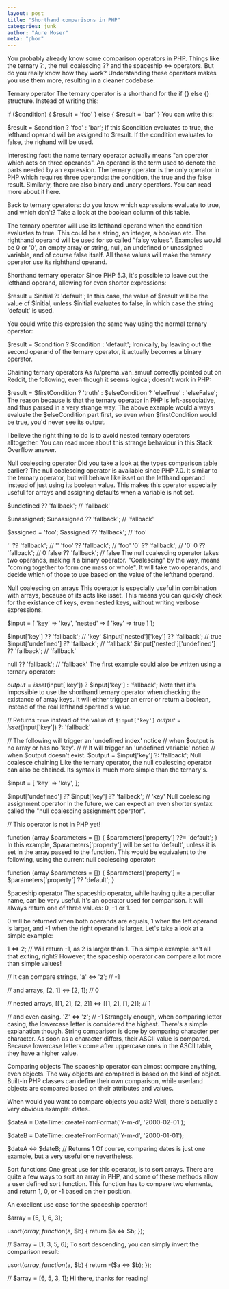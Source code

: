 ```yaml
---
layout: post
title: "Shorthand comparisons in PHP"
categories: junk
author: "Aure Moser"
meta: "phor"
---
```



You probably already know some comparison operators in PHP. Things like the ternary ?:, the null coalescing ?? and the spaceship <=> operators. But do you really know how they work? Understanding these operators makes you use them more, resulting in a cleaner codebase.

Ternary operator
The ternary operator is a shorthand for the if {} else {} structure. Instead of writing this:


if ($condition) {
    $result = 'foo' 
} else {
    $result = 'bar'
}
You can write this:

$result = $condition ? 'foo' : 'bar';
If this $condition evaluates to true, the lefthand operand will be assigned to $result. If the condition evaluates to false, the righand will be used.

Interesting fact: the name ternary operator actually means "an operator which acts on three operands". An operand is the term used to denote the parts needed by an expression. The ternary operator is the only operator in PHP which requires three operands: the condition, the true and the false result. Similarly, there are also binary and unary operators. You can read more about it here.

Back to ternary operators: do you know which expressions evaluate to true, and which don't? Take a look at the boolean column of this table.

The ternary operator will use its lefthand operand when the condition evaluates to true. This could be a string, an integer, a boolean etc. The righthand operand will be used for so called "falsy values". Examples would be 0 or '0', an empty array or string, null, an undefined or unassigned variable, and of course false itself. All these values will make the ternary operator use its righthand operand.

Shorthand ternary operator
Since PHP 5.3, it's possible to leave out the lefthand operand, allowing for even shorter expressions:

$result = $initial ?: 'default';
In this case, the value of $result will be the value of $initial, unless $initial evaluates to false, in which case the string 'default' is used.

You could write this expression the same way using the normal ternary operator:

$result = $condition ? $condition : 'default';
Ironically, by leaving out the second operand of the ternary operator, it actually becomes a binary operator.

Chaining ternary operators
As /u/prema_van_smuuf correctly pointed out on Reddit, the following, even though it seems logical; doesn't work in PHP:

$result = $firstCondition
    ? 'truth'
    : $elseCondition
        ? 'elseTrue'
        : 'elseFalse';
The reason because is that the ternary operator in PHP is left-associative, and thus parsed in a very strange way. The above example would always evaluate the $elseCondition part first, so even when $firstCondition would be true, you'd never see its output.

I believe the right thing to do is to avoid nested ternary operators alltogether. You can read more about this strange behaviour in this Stack Overflow answer.

Null coalescing operator
Did you take a look at the types comparison table earlier? The null coalescing operator is available since PHP 7.0. It similar to the ternary operator, but will behave like isset on the lefthand operand instead of just using its boolean value. This makes this operator especially useful for arrays and assigning defaults when a variable is not set.

$undefined ?? 'fallback'; // 'fallback'

$unassigned;
$unassigned ?? 'fallback'; // 'fallback'

$assigned = 'foo';
$assigned ?? 'fallback'; // 'foo'

'' ?? 'fallback'; // ''
'foo' ?? 'fallback'; // 'foo'
'0' ?? 'fallback'; // '0'
0 ?? 'fallback'; // 0
false ?? 'fallback'; // false
The null coalescing operator takes two operands, making it a binary operator. "Coalescing" by the way, means "coming together to form one mass or whole". It will take two operands, and decide which of those to use based on the value of the lefthand operand.

Null coalescing on arrays
This operator is especially useful in combination with arrays, because of its acts like isset. This means you can quickly check for the existance of keys, even nested keys, without writing verbose expressions.

$input = [
    'key' => 'key',
    'nested' => [
        'key' => true
    ]
];

$input['key'] ?? 'fallback'; // 'key'
$input['nested']['key'] ?? 'fallback'; // true
$input['undefined'] ?? 'fallback'; // 'fallback'
$input['nested']['undefined'] ?? 'fallback'; // 'fallback'

null ?? 'fallback'; // 'fallback'
The first example could also be written using a ternary operator:

$output = isset($input['key']) ? $input['key'] : 'fallback';
Note that it's impossible to use the shorthand ternary operator when checking the existance of array keys. It will either trigger an error or return a boolean, instead of the real lefthand operand's value.

// Returns `true` instead of the value of `$input['key']`
$output = isset($input['key']) ?: 'fallback' 

// The following will trigger an 'undefined index' notice 
// when $output is no array or has no 'key'.
//
// It will trigger an 'undefined variable' notice 
// when $output doesn't exist.
$output = $input['key'] ?: 'fallback';
Null coalesce chaining
Like the ternary operator, the null coalescing operator can also be chained. Its syntax is much more simple than the ternary's.

$input = [
    'key' => 'key',
];

$input['undefined'] ?? $input['key'] ?? 'fallback'; // 'key'
Null coalescing assignment operator
In the future, we can expect an even shorter syntax called the "null coalescing assignment operator".

// This operator is not in PHP yet!

function (array $parameters = []) {
    $parameters['property'] ??= 'default';
}
In this example, $parameters['property'] will be set to 'default', unless it is set in the array passed to the function. This would be equivalent to the following, using the current null coalescing operator:

function (array $parameters = []) {
    $parameters['property'] = $parameters['property'] ?? 'default';
}

 
Spaceship operator
The spaceship operator, while having quite a peculiar name, can be very useful. It's an operator used for comparison. It will always return one of three values: 0, -1 or 1.

0 will be returned when both operands are equals, 1 when the left operand is larger, and -1 when the right operand is larger. Let's take a look at a simple example:

1 <=> 2; // Will return -1, as 2 is larger than 1.
This simple example isn't all that exiting, right? However, the spaceship operator can compare a lot more than simple values!

// It can compare strings,
'a' <=> 'z'; // -1

// and arrays,
[2, 1] <=> [2, 1]; // 0

// nested arrays,
[[1, 2], [2, 2]] <=> [[1, 2], [1, 2]]; // 1

// and even casing.
'Z' <=> 'z'; // -1
Strangely enough, when comparing letter casing, the lowercase letter is considered the highest. There's a simple explanation though. String comparison is done by comparing character per character. As soon as a character differs, their ASCII value is compared. Because lowercase letters come after uppercase ones in the ASCII table, they have a higher value.

Comparing objects
The spaceship operator can almost compare anything, even objects. The way objects are compared is based on the kind of object. Built-in PHP classes can define their own comparison, while userland objects are compared based on their attributes and values.

When would you want to compare objects you ask? Well, there's actually a very obvious example: dates.

$dateA = DateTime::createFromFormat('Y-m-d', '2000-02-01');

$dateB = DateTime::createFromFormat('Y-m-d', '2000-01-01');

$dateA <=> $dateB; // Returns 1
Of course, comparing dates is just one example, but a very useful one nevertheless.

Sort functions
One great use for this operator, is to sort arrays. There are quite a few ways to sort an array in PHP, and some of these methods allow a user defined sort function. This function has to compare two elements, and return 1, 0, or -1 based on their position.

An excellent use case for the spaceship operator!

$array = [5, 1, 6, 3];

usort($array, function ($a, $b) {
    return $a <=> $b;
});

// $array = [1, 3, 5, 6];
To sort descending, you can simply invert the comparison result:

usort($array, function ($a, $b) {
    return -($a <=> $b);
});

// $array = [6, 5, 3, 1];
Hi there, thanks for reading!
